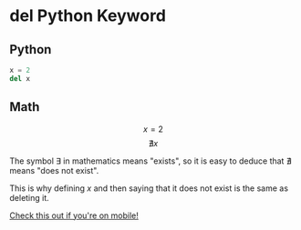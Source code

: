 # del Python Keyword
## Python
```Python
x = 2
del x
```
## Math
$$x = 2$$
$$\nexists x$$

The symbol $\exists$ in mathematics means "exists", so it is easy to deduce that $\nexists$ means "does not exist".  
  
This is why defining $x$ and then saying that it does not exist is the same as deleting it.
  
[Check this out if you're on mobile!](https://github.com/Mashicaua/Maths-and-Python/blob/main/WARNING.md)
  
